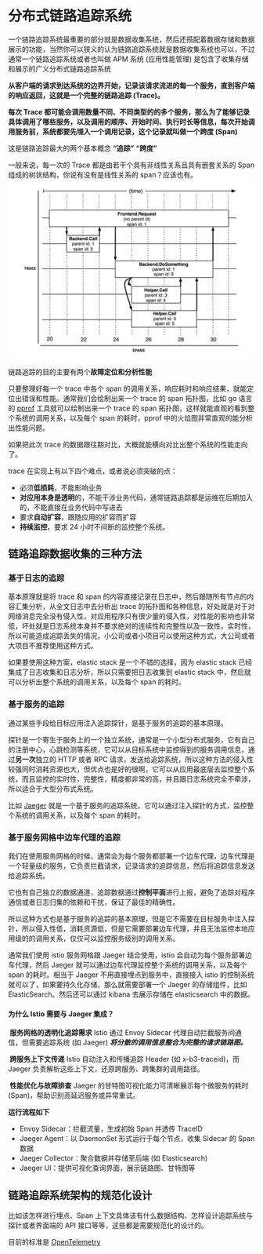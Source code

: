 # 分布式链路追踪系统

一个链路追踪系统最重要的部分就是数据收集系统，然后还搭配着数据存储和数据展示的功能，当然你可以狭义的认为链路追踪系统就是数据收集系统也可以，不过通常一个链路追踪系统或者也叫做 APM 系统 (应用性能管理)
是包含了收集存储和展示的广义分布式链路追踪系统

**从客户端的请求到达系统的边界开始，记录该请求流进的每一个服务，直到客户端的响应返回，这就是一个完整的链路追踪 (Trace)。**


**每次 Trace 都可能会调用数量不同、不同类型的的多个服务，那么为了能够记录具体调用了哪些服务，以及调用的顺序、开始时间、执行时长等信息，每次开始调用服务前，系统都要先埋入一个调用记录，这个记录就叫做一个跨度 (Span)**


这是链路追踪最大的两个基本概念 **“追踪”** **“跨度”**

一般来说，每一次的 Trace 都是由若干个具有非线性关系且具有嵌套关系的 Span 组成的树状结构，你说有没有是线性关系的 span？应该也有。
![trace-spans](trace-spans.png)

链路追踪的目的主要有两个**故障定位和分析性能**

只要整理好每一个 trace 中各个 span 的调用关系，响应耗时和响应结果，就能定位出错误和性能。通常我们会绘制出来一个 trace 的 span 拓扑图，比如 go 语言的 [pprof](https://github.com/google/pprof) 工具就可以绘制出来一个 trace 的 span 拓扑图，这样就能直观的看到整个系统的调用关系，以及每个 span 的耗时，pprof 中的火焰图非常直观的能分析出性能问题。

如果把此次 trace 的数据跟往期对比，大概就能横向对比出整个系统的性能走向了。

trace 在实现上有以下四个难点，或者说必须突破的点：
- 必须**低损耗**，不能影响业务
- **对应用本身是透明**的，不能干涉业务代码，通常链路追踪都是运维在后期加入的，不能直接在业务代码中写进去
- 要求**自动扩容**，跟随应用的扩容而扩容
- **持续监控**，要求 24 小时不间断的监控整个系统。

## 链路追踪数据收集的三种方法
### 基于日志的追踪
基本原理就是将 trace 和 span 的内容直接记录在日志中，然后跟随所有节点的内容汇集分析，从全文日志中去分析出 trace 的拓扑图和各种信息，好处就是对于对网络消息完全没有侵入性，对应用程序只有很少量的侵入性，对性能的影响也非常低，坏处就是日志系统本身并不要求绝对的连续性和完整性以及一致性，实时性，所以可能造成追踪丢失的情况，小公司或者小项目可以使用这种方式，大公司或者大项目不推荐使用这种方式。

如果要使用这种方案，elastic stack 是一个不错的选择，因为 elastic stack 已经集成了日志收集和日志分析，所以只需要把日志收集到 elastic stack 中，然后就可以分析出整个系统的调用关系，以及每个 span 的耗时。
### 基于服务的追踪

通过某些手段给目标应用注入追踪探针，是基于服务的追踪的基本原理。

探针是一个寄生于服务上的一个独立系统，通常是一个小型分布式服务，它有自己的注册中心，心跳检测等系统，它可以从目标系统中监控得到的服务调用信息，通过**另一次**独立的 HTTP 或者 RPC 请求，发送给追踪系统，所以这种方法的侵入性较强同时消耗资源也大，但优点也是好的很啊，它可以从应用最底层去监控整个系统，而且监控的实时性，完整性，精度都非常的高，并且跟日志系统完全不牵涉，所以适合于大型分布式系统。

比如 [Jaeger](https://github.com/jaegertracing/jaeger) 就是一个基于服务的追踪系统，它可以通过注入探针的方式，监控整个系统的调用关系，以及每个 span 的耗时。
### 基于服务网格中边车代理的追踪
我们在使用服务网格的时候，通常会为每个服务都部署一个边车代理，边车代理是一个轻量级的服务，它负责拦截请求，记录请求的追踪信息，然后将追踪信息发送给追踪系统。

它也有自己独立的数据通道，追踪数据通过**控制平面**进行上报，避免了追踪对程序通信或者日志归集的依赖和干扰，保证了最佳的精确性。

所以这种方式也是基于服务的追踪的基本原理，但是它不需要在目标服务中注入探针，所以侵入性低，消耗资源低，但是它需要部署边车代理，并且无法监控本地应用级的的调用关系，仅仅可以监控服务级别的调用关系。

通常我们使用 istio 服务网格跟 Jaeger 结合使用，istio 会自动为每个服务部署边车代理，然后 Jaeger 就可以通过边车代理监控整个系统的调用关系，以及每个 span 的耗时。相当于 Jaeger 不用直接埋点到服务中，直接接入 istio 的控制系统就可以了，如果要持久化存储，那么就需要部署一个 Jaeger 的存储组件，比如 ElasticSearch。然后还可以通过 kibana 去展示存储在 elasticsearch 中的数据。

#### 为什么 Istio 需要与 Jaeger 集成？
**​ 服务网格的透明化追踪需求**
Istio 通过 Envoy Sidecar 代理自动拦截服务间通信，但需要追踪系统 (如 Jaeger) ***将分散的调用信息整合为完整的请求链路图。***

**​ 跨服务上下文传递**
Istio 自动注入和传播追踪 Header (如 x-b3-traceid)，而 Jaeger 负责解析这些上下文，还原跨服务、跨集群的调用路径。

**​ 性能优化与故障排查**
Jaeger 的甘特图可视化能力可清晰展示每个微服务的耗时 (Span)，帮助识别高延迟服务或异常重试。

**运行流程如下**

- Envoy Sidecar：拦截流量，生成初始 Span 并透传 TraceID
- Jaeger Agent：以 DaemonSet 形式运行于每个节点，收集 Sidecar 的 Span 数据
- Jaeger Collector：聚合数据并存储至后端 (如 Elasticsearch)
- Jaeger UI：提供可视化查询界面，展示链路图、甘特图等

## 链路追踪系统架构的规范化设计

比如该怎样进行埋点、Span 上下文具体该有什么数据结构、怎样设计追踪系统与探针或者界面端的 API 接口等等，这些都是需要规范化的设计的。

目前的标准是 [OpenTelemetry](https://opentelemetry.io/)





